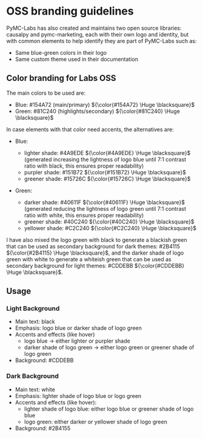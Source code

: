 # OSS branding guidelines

PyMC-Labs has also created and maintains two open source libraries: causalpy and pymc-marketing,
each with their own logo and identity, but with common elements to help identify they are
part of PyMC-Labs such as:

* Same blue-green colors in their logo
* Same custom theme used in their documentation


## Color branding for Labs OSS

The main colors to be used are:

* Blue: #154A72 (main/primary) ${\color{#154A72} \Huge \blacksquare}$
* Green: #81C240 (highlights/secondary) ${\color{#81C240} \Huge \blacksquare}$

In case elements with that color need accents, the alternatives are:

* Blue:
  * lighter shade: #4A9EDE ${\color{#4A9EDE} \Huge \blacksquare}$ (generated increasing the lightness of logo blue until 7:1 contrast ratio with black, this ensures proper readability)
  * purpler shade: #151B72 ${\color{#151B72} \Huge \blacksquare}$
  * greener shade: #15726C ${\color{#15726C} \Huge \blacksquare}$

* Green:
  * darker shade: #40611F ${\color{#40611F} \Huge \blacksquare}$ (generated reducing the lightness of logo green until 7:1 contrast ratio
    with white, this ensures proper readability)
  * greener shade: #40C240 ${\color{#40C240} \Huge \blacksquare}$
  * yellower shade: #C2C240 ${\color{#C2C240} \Huge \blacksquare}$

I have also mixed the logo green with black to generate a blackish green that can be used as
secondary background for dark themes: #2B4115 ${\color{#2B4115} \Huge \blacksquare}$, and the darker shade of logo green with white
to generate a whiteish green that can be used as secondary background for light themes: #CDDEBB ${\color{#CDDEBB} \Huge \blacksquare}$.

## Usage

### Light Background
* Main text: black
* Emphasis: logo blue or darker shade of logo green
* Accents and effects (like hover)
  - logo blue -> either lighter or purpler shade
  - darker shade of logo green -> either logo green or greener shade of logo green
* Background: #CDDEBB

### Dark Background
* Main text: white
* Emphasis: lighter shade of logo blue or logo green
* Accents and effects (like hover):
  - lighter shade of logo blue: either logo blue or greener shade of logo blue
  - logo green: either darker or yellower shade of logo green
* Background: #2B4155
